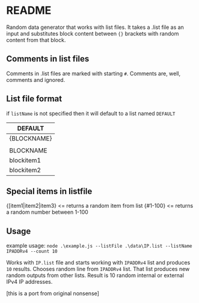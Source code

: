 # README

Random data generator that works with list files. It takes a .list file as an input and substitutes block content between `{}` brackets with random content from that block.

## Comments in list files

Comments in .list files are marked with starting `#`. Comments are, well, comments and ignored.

## List file format

if `listName` is not specified then it will default to a list named `DEFAULT`

|DEFAULT|
|-------|
|{BLOCKNAME}|
||
|BLOCKNAME|
|blockitem1|
|blockitem2|

## Special items in listfile

{[item1|item2|item3} <= returns a random item from list
{#1-100} <= returns a random number between 1-100

## Usage

example usage: `node .\example.js --listFile .\data\IP.list --listName IPADDRv4 --count 10`

Works with `IP.list` file and starts working with `IPADDRv4` list and produces `10` results.
Chooses random line from `IPADDRv4` list. That list produces new random outputs from other lists.
Result is 10 random internal or external IPv4 IP addresses.





[this is a port from original nonsense]
